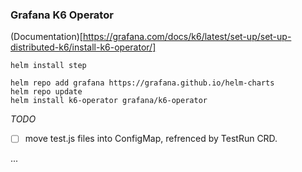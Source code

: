 ### Grafana K6 Operator

(Documentation)[https://grafana.com/docs/k6/latest/set-up/set-up-distributed-k6/install-k6-operator/]

```
helm install step

helm repo add grafana https://grafana.github.io/helm-charts
helm repo update
helm install k6-operator grafana/k6-operator

```

_TODO_
- [ ] move test.js files into ConfigMap, refrenced by TestRun CRD.


...
